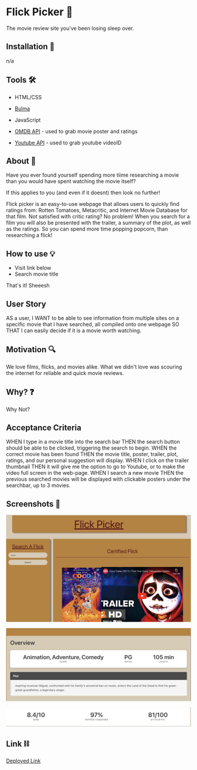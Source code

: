 # Flick Picker 🎥

The movie review site you've been losing sleep over.

## Installation 📲

n/a

## Tools 🛠

- HTML/CSS

- [Bulma](https://bulma.io/)

- JavaScript

- [OMDB API](https://www.omdbapi.com/) - used to grab movie poster and ratings

- [Youtube API](https://developers.google.com/youtube/v3) - used to grab youtube videoID

## About 📝

Have you ever found yourself spending more tiime researching a movie than you would have spent watching the movie itself? 

If this applies to you (and even if it doesnt) then look no further! 

Flick picker is an easy-to-use webpage that allows users to quickly find ratings from: Rotten Tomatoes, Metacritic, and Internet Movie Database for that film. Not satisfied with critic rating? No problem! When you search for a film you will also be presented with the trailer, a summary of the plot, as well as the ratings. So you can spend more time popping popcorn, than researching a flick!

## How to use 💡

- Visit link below
- Search movie title

That's it! Sheeesh

## User Story

AS a user, 
I WANT to be able to see information from multiple sites on a specific movie that I have searched, all compiled onto one webpage
SO THAT I can easily decide if it is a movie worth watching.

## Motivation 🔍

We love films, flicks, and movies alike. What we didn't love was scouring the internet for reliable and quick movie reviews.

## Why? ❓

Why Not?

## Acceptance Criteria 

WHEN I type in a movie title into the search bar
THEN the search button should be able to be clicked, triggering the search to begin.
WHEN the correct movie has been found
THEN the movie title, poster, trailer, plot, ratings, and our personal suggestion will display.
WHEN I click on the trailer thumbnail 
THEN it will give me the option to go to Youtube, or to make the video full screen in the web-page. 
WHEN I search a new movie
THEN the previous searched movies will be displayed with clickable posters under the searchbar, up to 3 movies.

## Screenshots 📸

![screenshot 1](./assets/images/screenshot-1.png)

![screenshot 2](./assets/images/screenshot-2.png)

![screenshot 3](./assets/images/screenshot-3.png)

## Link ⛓

[Deployed Link](https://valentacodes.github.io/flick-picker/)
